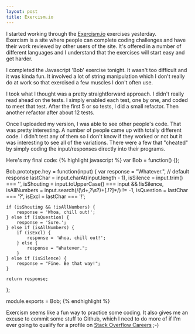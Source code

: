 ```yaml
---
layout: post
title: Exercism.io
---
```


I started working through the [Exercism.io](http://exercism.io) exercises yesterday.  
Exercism is a site where people can complete coding challenges and have their work reviewed by other users of the site.
It's offered in a number of different languages and I understand that the exercises will start easy and get harder.

I completed the Javascript 'Bob' exercise tonight.  It wasn't too difficult and it was kinda fun.  It involved a lot of
string manipulation which I don't really do at work so that exercised a few muscles I don't often use.

I took what I thought was a pretty straightforward approach.  I didn't really read ahead on the tests.  I simply enabled
each test, one by one, and coded to meet that test.  After the first 5 or so tests, I did a small refactor.  Then another
refactor after about 12 tests.

Once I uploaded my version, I was able to see other people's code.  That was pretty interesting.  A number of people came up
with totally different code.  I didn't test any of them so I don't know if they worked or not but it was interesting
to see all of the variations.  There were a few that "cheated" by simply coding the input/responses directly into their
programs.  

Here's my final code:
{% highlight javascript %}
var Bob = function() {};

Bob.prototype.hey = function(input) {
    var response = "Whatever.",     // default response
        lastChar = input.charAt(input.length - 1),
        isSilence = input.trim() === '',
        isShouting = input.toUpperCase() === input && !isSilence,
        isAllNumbers = input.search(/(\d+,?\s?)+[\.!\?]*/) != -1,
        isQuestion = lastChar === '?',
        isExcl = lastChar === '!';

    if (isShouting && !isAllNumbers) {
        response = 'Whoa, chill out!';
    } else if (isQuestion) {
        response = 'Sure.';
    } else if (isAllNumbers) {
        if (isExcl) {
            response = 'Whoa, chill out!';
        } else {
            response = "Whatever.";
        }
    } else if (isSilence) {
        response = "Fine. Be that way!";
    }

    return response;
};

module.exports = Bob;
{% endhighlight %}

Exercism seems like a fun way to practice some coding.  It also gives me an excuse to commit some stuff to Github, which
I need to do more of if I'm ever going to qualify for a profile on [Stack Overflow Careers](https://careers.stackoverflow.com/) ;-)